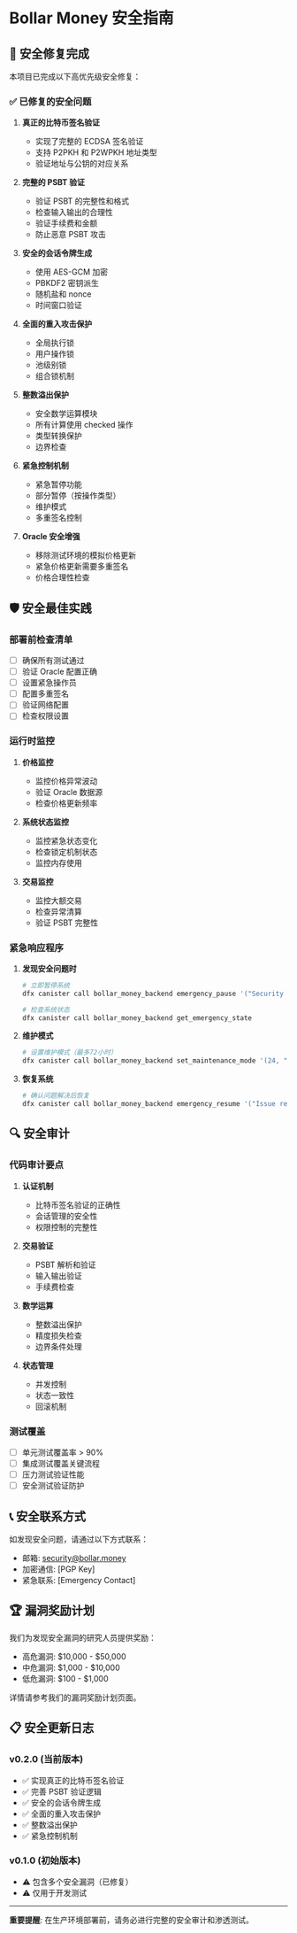 # Bollar Money 安全指南

## 🔐 安全修复完成

本项目已完成以下高优先级安全修复：

### ✅ 已修复的安全问题

1. **真正的比特币签名验证**
   - 实现了完整的 ECDSA 签名验证
   - 支持 P2PKH 和 P2WPKH 地址类型
   - 验证地址与公钥的对应关系

2. **完整的 PSBT 验证**
   - 验证 PSBT 的完整性和格式
   - 检查输入输出的合理性
   - 验证手续费和金额
   - 防止恶意 PSBT 攻击

3. **安全的会话令牌生成**
   - 使用 AES-GCM 加密
   - PBKDF2 密钥派生
   - 随机盐和 nonce
   - 时间窗口验证

4. **全面的重入攻击保护**
   - 全局执行锁
   - 用户操作锁
   - 池级别锁
   - 组合锁机制

5. **整数溢出保护**
   - 安全数学运算模块
   - 所有计算使用 checked 操作
   - 类型转换保护
   - 边界检查

6. **紧急控制机制**
   - 紧急暂停功能
   - 部分暂停（按操作类型）
   - 维护模式
   - 多重签名控制

7. **Oracle 安全增强**
   - 移除测试环境的模拟价格更新
   - 紧急价格更新需要多重签名
   - 价格合理性检查

## 🛡️ 安全最佳实践

### 部署前检查清单

- [ ] 确保所有测试通过
- [ ] 验证 Oracle 配置正确
- [ ] 设置紧急操作员
- [ ] 配置多重签名
- [ ] 验证网络配置
- [ ] 检查权限设置

### 运行时监控

1. **价格监控**
   - 监控价格异常波动
   - 验证 Oracle 数据源
   - 检查价格更新频率

2. **系统状态监控**
   - 监控紧急状态变化
   - 检查锁定机制状态
   - 监控内存使用

3. **交易监控**
   - 监控大额交易
   - 检查异常清算
   - 验证 PSBT 完整性

### 紧急响应程序

1. **发现安全问题时**
   ```bash
   # 立即暂停系统
   dfx canister call bollar_money_backend emergency_pause '("Security incident detected")'
   
   # 检查系统状态
   dfx canister call bollar_money_backend get_emergency_state
   ```

2. **维护模式**
   ```bash
   # 设置维护模式（最多72小时）
   dfx canister call bollar_money_backend set_maintenance_mode '(24, "Scheduled maintenance")'
   ```

3. **恢复系统**
   ```bash
   # 确认问题解决后恢复
   dfx canister call bollar_money_backend emergency_resume '("Issue resolved")'
   ```

## 🔍 安全审计

### 代码审计要点

1. **认证机制**
   - 比特币签名验证的正确性
   - 会话管理的安全性
   - 权限控制的完整性

2. **交易验证**
   - PSBT 解析和验证
   - 输入输出验证
   - 手续费检查

3. **数学运算**
   - 整数溢出保护
   - 精度损失检查
   - 边界条件处理

4. **状态管理**
   - 并发控制
   - 状态一致性
   - 回滚机制

### 测试覆盖

- [ ] 单元测试覆盖率 > 90%
- [ ] 集成测试覆盖关键流程
- [ ] 压力测试验证性能
- [ ] 安全测试验证防护

## 📞 安全联系方式

如发现安全问题，请通过以下方式联系：

- 邮箱: security@bollar.money
- 加密通信: [PGP Key]
- 紧急联系: [Emergency Contact]

## 🏆 漏洞奖励计划

我们为发现安全漏洞的研究人员提供奖励：

- 高危漏洞: $10,000 - $50,000
- 中危漏洞: $1,000 - $10,000
- 低危漏洞: $100 - $1,000

详情请参考我们的漏洞奖励计划页面。

## 📋 安全更新日志

### v0.2.0 (当前版本)
- ✅ 实现真正的比特币签名验证
- ✅ 完善 PSBT 验证逻辑
- ✅ 安全的会话令牌生成
- ✅ 全面的重入攻击保护
- ✅ 整数溢出保护
- ✅ 紧急控制机制

### v0.1.0 (初始版本)
- ⚠️ 包含多个安全漏洞（已修复）
- ⚠️ 仅用于开发测试

---

**重要提醒**: 在生产环境部署前，请务必进行完整的安全审计和渗透测试。